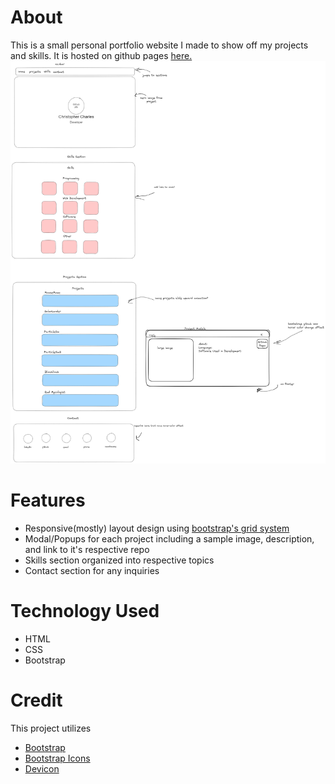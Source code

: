 # About
This is a small personal portfolio website I made to show off my projects and skills. It is hosted on github pages [here.](https://charleco.github.io/)
![](img/plan.png)
# Features
- Responsive(mostly) layout design using [bootstrap's grid system](https://getbootstrap.com/docs/5.3/layout/grid/#example)
- Modal/Popups for each project including a sample image, description, and link to it's respective repo
- Skills section organized into respective topics
- Contact section for any inquiries
# Technology Used
- HTML
- CSS
- Bootstrap
# Credit
This project utilizes
- [Bootstrap](https://github.com/twbs/bootstrap)
- [Bootstrap Icons](https://github.com/twbs/icons)
- [Devicon](https://github.com/devicons/devicon)